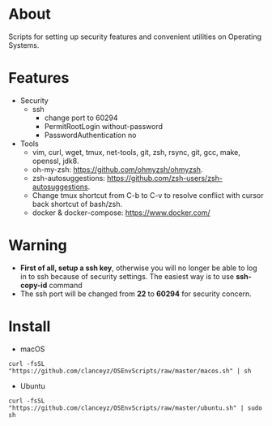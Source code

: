 # About
Scripts for setting up security features and convenient utilities on Operating Systems.

# Features
* Security
    * ssh
        * change port to 60294
        * PermitRootLogin without-password
        * PasswordAuthentication no
* Tools
    * vim, curl, wget, tmux, net-tools, git, zsh, rsync, git, gcc, make, openssl, jdk8.
    * oh-my-zsh: https://github.com/ohmyzsh/ohmyzsh.
    * zsh-autosuggestions: https://github.com/zsh-users/zsh-autosuggestions.
    * Change tmux shortcut from C-b to C-v to resolve conflict with cursor back shortcut of bash/zsh.
    * docker & docker-compose: https://www.docker.com/

# Warning
* __First of all, setup a ssh key__, otherwise you will no longer be able to log in to ssh because of security settings. The easiest way is to use __ssh-copy-id__ command
* The ssh port will be changed from __22__ to __60294__ for security concern.

# Install
* macOS
```shell
curl -fsSL "https://github.com/clanceyz/OSEnvScripts/raw/master/macos.sh" | sh
```
* Ubuntu
```shell
curl -fsSL "https://github.com/clanceyz/OSEnvScripts/raw/master/ubuntu.sh" | sudo sh
```

